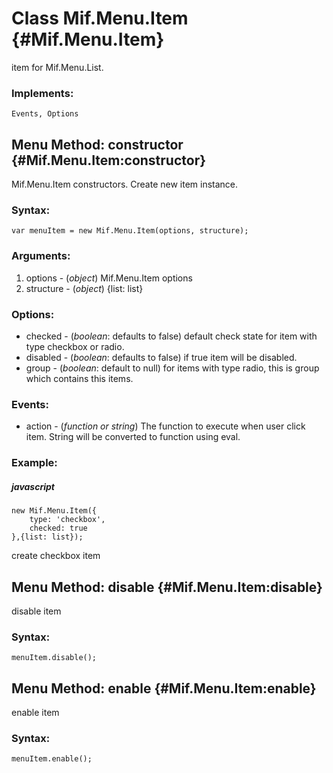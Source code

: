 Class Mif.Menu.Item {#Mif.Menu.Item}
==========================
item for Mif.Menu.List.

### Implements:
	Events, Options

Menu Method: constructor {#Mif.Menu.Item:constructor}
-----------------------------------------------------

Mif.Menu.Item constructors. Create new item instance.
	
### Syntax:

	var menuItem = new Mif.Menu.Item(options, structure);

### Arguments:

1. options  - (*object*) Mif.Menu.Item options
2. structure - (*object*) {list: list}

### Options:

* checked   - (*boolean*: defaults to false) default check state for item with type checkbox or radio.
* disabled  - (*boolean*: defaults to false) if true item will be disabled.
* group     - (*boolean*: default to null) for items with type radio, this is group which contains this items.

### Events: 

* action - (*function or string*) The function to execute when user click item. String will be converted to function using eval.

### Example:

##### javascript
	new Mif.Menu.Item({
		type: 'checkbox',
		checked: true
	},{list: list});
	
create checkbox item


Menu Method: disable {#Mif.Menu.Item:disable}
---------------------------------------------
disable item
	
### Syntax:

	menuItem.disable();


Menu Method: enable {#Mif.Menu.Item:enable}
-------------------------------------------
enable item
	
### Syntax:

	menuItem.enable();